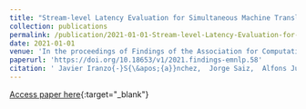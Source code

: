 ```yaml
---
title: "Stream-level Latency Evaluation for Simultaneous Machine Translation"
collection: publications
permalink: /publication/2021-01-01-Stream-level-Latency-Evaluation-for-Simultaneous-Machine-Translation
date: 2021-01-01
venue: 'In the proceedings of Findings of the Association for Computational Linguistics: EMNLP 2021, Virtual Event / Punta Cana, Dominican Republic, 16-20 November, 2021'
paperurl: 'https://doi.org/10.18653/v1/2021.findings-emnlp.58'
citation: ' Javier Iranzo{-}S{\&apos;{a}}nchez,  Jorge Saiz,  Alfons Juan, &quot;Stream-level Latency Evaluation for Simultaneous Machine Translation.&quot; In the proceedings of Findings of the Association for Computational Linguistics: EMNLP 2021, Virtual Event / Punta Cana, Dominican Republic, 16-20 November, 2021, 2021.'
---
```

[Access paper here](https://doi.org/10.18653/v1/2021.findings-emnlp.58){:target="_blank"}
